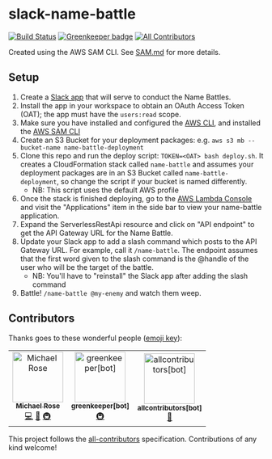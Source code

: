 # slack-name-battle

[![Build Status](https://travis-ci.org/msrose/slack-name-battle.svg?branch=master)](https://travis-ci.org/msrose/slack-name-battle) 
[![Greenkeeper badge](https://badges.greenkeeper.io/msrose/slack-name-battle.svg)](https://greenkeeper.io/)
[![All Contributors](https://img.shields.io/badge/all_contributors-3-orange.svg?style=flat-square)](#contributors)

Created using the AWS SAM CLI. See [SAM.md](./SAM.md) for more details.

## Setup

1. Create a [Slack app](https://api.slack.com/apps) that will serve to conduct the Name Battles.
1. Install the app in your workspace to obtain an OAuth Access Token (OAT); the app must have the `users:read` scope.
1. Make sure you have installed and configured the [AWS CLI](https://docs.aws.amazon.com/cli/latest/userguide/cli-chap-install.html), and installed the [AWS SAM CLI](https://docs.aws.amazon.com/serverless-application-model/latest/developerguide/serverless-sam-cli-install.html)
1. Create an S3 Bucket for your deployment packages: e.g. `aws s3 mb --bucket-name name-battle-deployment`
1. Clone this repo and run the deploy script: `TOKEN=<OAT> bash deploy.sh`. It creates a CloudFormation stack called `name-battle` and assumes your deployment packages are in an S3 Bucket called `name-battle-deployment`, so change the script if your bucket is named differently.
    - NB: This script uses the default AWS profile
1. Once the stack is finished deploying, go to the [AWS Lambda Console](https://console.aws.amazon.com/lambda/) and visit the "Applications" item in the side bar to view your name-battle application. 
1. Expand the ServerlessRestApi resource and click on "API endpoint" to get the API Gateway URL for the Name Battle.
1. Update your Slack app to add a slash command which posts to the API Gateway URL. For example, call it `/name-battle`. The endpoint assumes that the first word given to the slash command is the @handle of the user who will be the target of the battle.
    - NB: You'll have to "reinstall" the Slack app after adding the slash command
1. Battle! `/name-battle @my-enemy` and watch them weep.

## Contributors

Thanks goes to these wonderful people ([emoji key](https://allcontributors.org/docs/en/emoji-key)):

<!-- ALL-CONTRIBUTORS-LIST:START - Do not remove or modify this section -->
<!-- prettier-ignore -->
<table><tr><td align="center"><a href="http://msrose.github.io"><img src="https://avatars3.githubusercontent.com/u/3495264?v=4" width="100px;" alt="Michael Rose"/><br /><sub><b>Michael Rose</b></sub></a><br /><a href="https://github.com/msrose/slack-name-battle/commits?author=msrose" title="Code">💻</a> <a href="https://github.com/msrose/slack-name-battle/commits?author=msrose" title="Documentation">📖</a> <a href="#infra-msrose" title="Infrastructure (Hosting, Build-Tools, etc)">🚇</a></td><td align="center"><a href="https://github.com/apps/greenkeeper"><img src="https://avatars3.githubusercontent.com/in/505?v=4" width="100px;" alt="greenkeeper[bot]"/><br /><sub><b>greenkeeper[bot]</b></sub></a><br /><a href="#infra-greenkeeper[bot]" title="Infrastructure (Hosting, Build-Tools, etc)">🚇</a></td><td align="center"><a href="https://github.com/apps/allcontributors"><img src="https://avatars0.githubusercontent.com/in/23186?v=4" width="100px;" alt="allcontributors[bot]"/><br /><sub><b>allcontributors[bot]</b></sub></a><br /><a href="https://github.com/msrose/slack-name-battle/commits?author=allcontributors[bot]" title="Documentation">📖</a></td></tr></table>

<!-- ALL-CONTRIBUTORS-LIST:END -->

This project follows the [all-contributors](https://github.com/all-contributors/all-contributors) specification. Contributions of any kind welcome!
